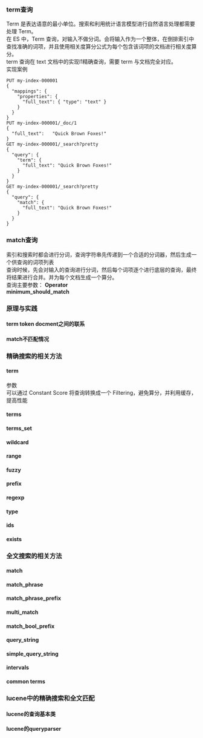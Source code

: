 ### term查询
Term 是表达语意的最⼩单位。搜索和利⽤统计语⾔模型进⾏⾃然语⾔处理都需要处理 Term。  
在 ES 中，Term 查询，对输⼊不做分词。会将输⼊作为⼀个整体，在倒排索引中查找准确的词项，并且使⽤相关度算分公式为每个包含该词项的⽂档进⾏相关度算分。  
term 查询在 text 文档中的实现l1精确查询，需要 term 与文档完全对应。  
实现案例  
```
PUT my-index-000001
{
  "mappings": {
    "properties": {
      "full_text": { "type": "text" }
    }
  }
}
PUT my-index-000001/_doc/1
{
  "full_text":   "Quick Brown Foxes!"
}
GET my-index-000001/_search?pretty
{
  "query": {
    "term": {
      "full_text": "Quick Brown Foxes!"
    }
  }
}
GET my-index-000001/_search?pretty
{
  "query": {
    "match": {
      "full_text": "Quick Brown Foxes!"
    }
  }
}
```
### match查询
索引和搜索时都会进⾏分词，查询字符串先传递到⼀个合适的分词器，然后⽣成⼀个供查询的词项列表  
查询时候，先会对输⼊的查询进⾏分词，然后每个词项逐个进⾏底层的查询，最终将结果进⾏合并。并为每个⽂档⽣成⼀个算分。  
查询主要参数：
**Operator**  
**minimum_should_match**  
### 原理与实践
#### term token docment之间的联系

#### match不匹配情况

### 精确搜索的相关方法
#### term
参数  
可以通过 Constant Score 将查询转换成⼀个 Filtering，避免算分，并利⽤缓存，提⾼性能  

#### terms
#### terms_set
#### wildcard
#### range
#### fuzzy
#### prefix
#### regexp
#### type
#### ids
#### exists
### 全文搜索的相关方法
#### match
#### match_phrase
#### match_phrase_prefix
#### multi_match
#### match_bool_prefix
#### query_string
#### simple_query_string
#### intervals
#### common terms
### lucene中的精确搜索和全文匹配
#### lucene的查询基本类
#### lucene的queryparser

